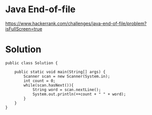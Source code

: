 # Java End-of-file

https://www.hackerrank.com/challenges/java-end-of-file/problem?isFullScreen=true

# Solution

```
public class Solution {

    public static void main(String[] args) {
        Scanner scan = new Scanner(System.in);
        int count = 0;
        while(scan.hasNext()){
            String word = scan.nextLine();
            System.out.println(++count + " " + word);
        }
    }
}
```